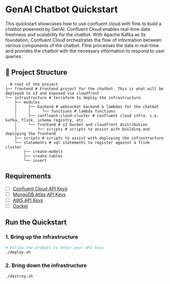 # GenAI Chatbot Quickstart

This quickstart showcases how to use confluent cloud with flink to build a chatbot powereed by GenAI. Confluent Cloud enables
real-time data freshness and scalability for the chatbot. With Apache Kafka as its foundation, Confluent Cloud
orchestrates the flow of information between various components of the chatbot. Flink processes the data in real-time
and provides the chatbot with the necessary information to respond to user queries.

## 🚀 Project Structure

```text
. # root of the project
├── frontend # Frontend project for the chatbot. This is what will be deployed to s3 and exposed via cloudfront
└── infrastructure # terraform to deploy the infrastructure
    ├── modules
    │     ├── backend # websocket backend & lambdas for the chatbot
    │     │     └── functions # lambda functions
    │     ├── confluent-cloud-cluster # confluent cloud infra. i.e. kafka, flink, schema registry, etc.
    │     └── frontend # s3 bucket and cloudfront distribution
    │         └── scripts # scripts to assist with building and deploying the frontend
    ├── scripts # scripts to assist with deploying the infrastructure
    └── statements # sql statements to register against a flink cluster
        ├── create-models
        ├── create-tables
        └── insert
```

## Requirements

- [ ] [Confluent Cloud API Keys](https://www.confluent.io/blog/confluent-terraform-provider-intro/#api-key)
- [ ] [MongoDB Atlas API Keys](https://www.mongodb.com/developer/products/atlas/mongodb-atlas-with-terraform/)
- [ ] [AWS API Keys](https://docs.aws.amazon.com/general/latest/gr/aws-sec-cred-types.html)
- [ ] [Docker](https://docs.docker.com/get-docker/)

## Run the Quickstart

### 1. Bring up the infrastructure

```sh
# Follow the prompts to enter your API keys
./deploy.sh
```

### 2. Bring down the infrastructure

```sh
./destroy.sh
```